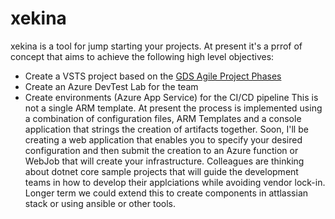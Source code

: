 # xekina
xekina is a tool for jump starting your projects.
At present it's a prrof of concept that aims to achieve the following high level objectives:
* Create a VSTS project based on the [GDS Agile Project Phases](https://www.gov.uk/service-manual/agile-delivery)
* Create an Azure DevTest Lab for the team
* Create environments (Azure App Service) for the CI/CD pipeline
This is not a single ARM template.  At present the process is implemented using a combination of configuration files, ARM Templates and a console application that strings the creation of artifacts together. Soon, I'll be creating a web application that enables you to specify  your desired configuration and then submit the creation to an Azure function or WebJob that will create your infrastructure.
Colleagues are thinking about dotnet core sample projects that will guide the development teams in how to develop their applciations while avoiding vendor lock-in.  
Longer term we could extend this to create components in attlassian stack or using ansible or other tools.
